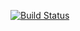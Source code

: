 [![Build Status](https://travis-ci.org/AndreyUtka/angular-domcomponent.svg?branch=master)](https://travis-ci.org/AndreyUtka/angular-domcomponent)
